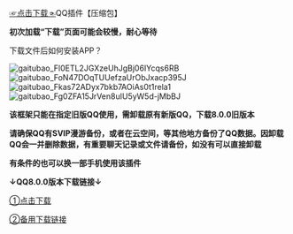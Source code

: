 
[☞点击下载☜](https://github.com/Monbius/employ/files/6427189/QQQ.zip)QQ插件【压缩包】

**初次加载“下载”页面可能会较慢，耐心等待**

下载文件后如何安装APP？

![gaitubao_Fl0ETL2JGXzeUhJgBj06IYcqs6RB](https://user-images.githubusercontent.com/82256583/117163870-a82ccb00-adf6-11eb-8000-1d02351b661a.jpg)
![gaitubao_FoN47DOqTUUefzaUrObJxacp395J](https://user-images.githubusercontent.com/82256583/117166069-a06e2600-adf8-11eb-86eb-344b7493e910.jpg)
![gaitubao_Fkas72ADyx7bkb7AOiAs0t1rela1](https://user-images.githubusercontent.com/82256583/117166362-e0350d80-adf8-11eb-8a7a-8a336f1e916d.jpg)
![gaitubao_Fg0ZFA15JrVen8uIU5yW5d-jMbBJ](https://user-images.githubusercontent.com/82256583/117166578-16728d00-adf9-11eb-96b3-d84285a778d5.jpg)

**该框架只能在指定旧版QQ使用，需卸载原有新版QQ，下载8.0.0旧版本**

**请确保QQ有SVIP漫游备份，或者在云空间，等其他地方备份了QQ数据。因卸载QQ会一并删除数据，有重要聊天记录或文件请备份，如没有可以直接卸载**

**有条件的也可以换一部手机使用该插件**

**↓QQ8.0.0版本下载链接↓**

[①点击下载](https://m.paopaoche.net/xia/496141)

[②备用下载链接](https://m.ruan8.com/soft/53598.html)
